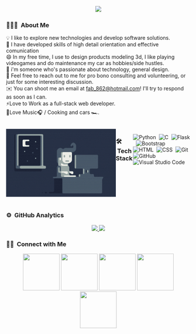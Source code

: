 
<div align="center">
    <img src="./image/Githubfab.gif">
</div>

### 👨🏻‍💻 &nbsp;About Me

💡 I like to explore new technologies and develop software solutions.\
🌱 I have developed skills of high detail orientation and effective comunication\
😄 In my free time, I use to design products modeling 3d, I like playing videogames and do maintenance my car as hobbies/side hustles.\
👋 i'm someone who's passionate about technology, general design.\
💬 Feel free to reach out to me for pro bono consulting and volunteering, or just for some interesting discussion.\
✉️ You can shoot me an email at fab_862@hotmail.com! I'll try to respond as soon as I can.\
⚡Love to Work as a full-stack web developer.\
🔭Love Music:headphones: / Cooking and cars :racing_car:.\
<br>
<div style="display:flex; justify-content:space-around">
<img alt="Night Coding" src="https://raw.githubusercontent.com/AVS1508/AVS1508/master/assets/Night-Coding.gif" align="right"/>


### 🛠 &nbsp;Tech Stack 

![Python](https://img.shields.io/badge/-Python-05122A?style=flat&logo=python)&nbsp;
![C](https://img.shields.io/badge/-C-05122A?style=flat&logo=C&logoColor=A8B9CC)&nbsp;
![Flask](https://img.shields.io/badge/-Flask-05122A?style=flat&logo=flask)&nbsp;
![Bootstrap](https://img.shields.io/badge/-Bootstrap-05122A?style=flat&logo=bootstrap&logoColor=563D7C)\
![HTML](https://img.shields.io/badge/-HTML-05122A?style=flat&logo=HTML5)&nbsp;
![CSS](https://img.shields.io/badge/-CSS-05122A?style=flat&logo=CSS3&logoColor=1572B6)&nbsp;
![Git](https://img.shields.io/badge/-Git-05122A?style=flat&logo=git)&nbsp;
![GitHub](https://img.shields.io/badge/-GitHub-05122A?style=flat&logo=github)&nbsp;
![Visual Studio Code](https://img.shields.io/badge/-Visual%20Studio%20Code-05122A?style=flat&logo=visual-studio-code&logoColor=007ACC)&nbsp;
</div>
<br>

### ⚙️ &nbsp;GitHub Analytics

<p align="center">
<a href="https://github.com/Fabkar">
  <img height="180em" src="https://github-readme-stats-eight-theta.vercel.app/api?username=Fabkar&show_icons=true&theme=algolia&include_all_commits=true&count_private=true"/>
  <img height="180em" src="https://github-readme-stats-eight-theta.vercel.app/api/top-langs/?username=Fabkar&layout=compact&langs_count=8&theme=algolia"/>
</a>
</p>

### 🤝🏻 &nbsp;Connect with Me

<p align="center">
<a href="https://www.linkedin.com/in/fabiancarmona/"><img src="https://image.flaticon.com/icons/png/512/174/174857.png" width="100px" height="100px"/></a>
<a href="https://www.instagram.com/fabiancar08/"><img src="https://cdn.iconscout.com/icon/free/png-256/instagram-233-896451.png" width="100px" height="100px"/></a>
<a href="https://www.facebook.com/fabian.carmona1"><img src="https://img.icons8.com/ios/452/facebook-new.png" width="100px" height="100px"/></a>
<a href="https://www.Behance.net/fabiancarmona"><img src="https://image.flaticon.com/icons/png/512/145/145799.png" width="100px" height="100px"/></a>
<a href="https://twitter.com/fabkar08"><img src="https://e1.pngegg.com/pngimages/18/689/png-clipart-ios-7-icons-updated-twitter-twitter-icon-thumbnail.png" width="100px" height="100px"></a>
</p>